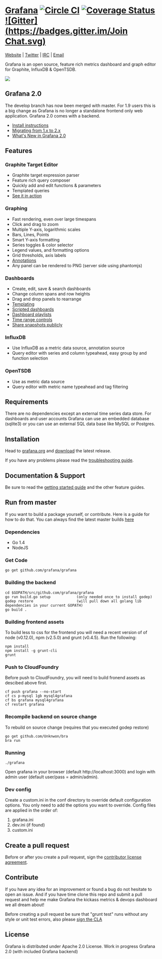 [Grafana](http://grafana.org) [![Circle CI](https://circleci.com/gh/grafana/grafana.svg?style=svg)](https://circleci.com/gh/grafana/grafana) [![Coverage Status](https://coveralls.io/repos/grafana/grafana/badge.png)](https://coveralls.io/r/grafana/grafana) [![Gitter](https://badges.gitter.im/Join Chat.svg)](https://gitter.im/grafana/grafana?utm_source=badge&utm_medium=badge&utm_campaign=pr-badge&utm_content=badge)
================
[Website](http://grafana.org) |
[Twitter](https://twitter.com/grafana) |
[IRC](https://webchat.freenode.net/?channels=grafana) |
[Email](mailto:contact@grafana.org)

Grafana is an open source, feature rich metrics dashboard and graph editor for
Graphite, InfluxDB & OpenTSDB.

![](http://grafana.org/assets/img/start_page_bg.png)

## Grafana 2.0
The develop branch has now been merged with master. For 1.9 users this is a big change as Grafana is no longer
a standalone frontend only web application. Grafana 2.0 comes with a backend.
- [Install instructions](http://docs.grafana.org/v2.0/installation/)
- [Migrating from 1.x to 2.x](http://docs.grafana.org/v2.0/installation/migrating_to2/)
- [What's New in Grafana 2.0](http://docs.grafana.org/v2.0/guides/whats-new-in-v2/)

## Features
### Graphite Target Editor
- Graphite target expression parser
- Feature rich query composer
- Quickly add and edit functions & parameters
- Templated queries
- [See it in action](http://docs.grafana.org/datasources/graphite/)

### Graphing
- Fast rendering, even over large timespans
- Click and drag to zoom
- Multiple Y-axis, logarithmic scales
- Bars, Lines, Points
- Smart Y-axis formatting
- Series toggles & color selector
- Legend values, and formatting options
- Grid thresholds, axis labels
- [Annotations](http://docs.grafana.org/reference/annotations/)
- Any panel can be rendered to PNG (server side using phantomjs)

### Dashboards
- Create, edit, save & search dashboards
- Change column spans and row heights
- Drag and drop panels to rearrange
- [Templating](http://docs.grafana.org/reference/templating/)
- [Scripted dashboards](http://docs.grafana.org/reference/scripting/)
- [Dashboard playlists](http://docs.grafana.org/reference/playlist/)
- [Time range controls](http://docs.grafana.org/reference/timerange/)
- [Share snapshots publicly](http://docs.grafana.org/v2.0/reference/sharing/)

### InfluxDB
- Use InfluxDB as a metric data source, annotation source
- Query editor with series and column typeahead, easy group by and function selection

### OpenTSDB
- Use as metric data source
- Query editor with metric name typeahead and tag filtering

## Requirements
There are no dependencies except an external time series data store. For dashboards and user accounts Grafana can use an embedded
database (sqlite3) or you can use an external SQL data base like MySQL or Postgres.

## Installation
Head to [grafana.org](http://docs.grafana.org/installation/) and [download](http://grafana.org/download/)
the latest release.

If you have any problems please read the [troubleshooting guide](http://docs.grafana.org/installation/troubleshooting/).

## Documentation & Support
Be sure to read the [getting started guide](http://docs.grafana.org/guides/gettingstarted/) and the other feature guides.

## Run from master
If you want to build a package yourself, or contribute. Here is a guide for how to do that. You can always find
the latest master builds [here](http://grafana.org/download/builds)

### Dependencies

- Go 1.4
- NodeJS

### Get Code

```
go get github.com/grafana/grafana
```

### Building the backend
```
cd $GOPATH/src/github.com/grafana/grafana
go run build.go setup            (only needed once to install godep)
godep restore                    (will pull down all golang lib dependencies in your current GOPATH)
go build .
```

### Building frontend assets

To build less to css for the frontend you will need a recent version of of node (v0.12.0),
npm (v2.5.0) and grunt (v0.4.5). Run the following:

```
npm install
npm install -g grunt-cli
grunt
```

### Push to CloudFoundry

Before push to CloudFoundry, you will need to build fronend assets as descibed above first. 

```
cf push grafana --no-start
cf cs p-mysql 1gb mysql4grafana
cf bs grafana mysql4grafana
cf restart grafana
```

### Recompile backend on source change
To rebuild on source change (requires that you executed godep restore)
```
go get github.com/Unknwon/bra
bra run
```

### Running
```
./grafana
```

Open grafana in your browser (default http://localhost:3000) and login with admin user (default user/pass = admin/admin).

### Dev config

Create a custom.ini in the conf directory to override default configuration options.
You only need to add the options you want to override. Config files are applied in the order of:

1. grafana.ini
2. dev.ini (if found)
3. custom.ini

## Create a pull request
Before or after you create a pull request, sign the [contributor license agreement](http://grafana.org/docs/contributing/cla.html).
## Contribute
If you have any idea for an improvement or found a bug do not hesitate to open an issue.
And if you have time clone this repo and submit a pull request and help me make Grafana
the kickass metrics & devops dashboard we all dream about!

Before creating a pull request be sure that "grunt test" runs without any style or unit test errors, also
please [sign the CLA](http://docs.grafana.org/project/cla/)

## License

Grafana is distributed under Apache 2.0 License.
Work in progress Grafana 2.0 (with included Grafana backend)

